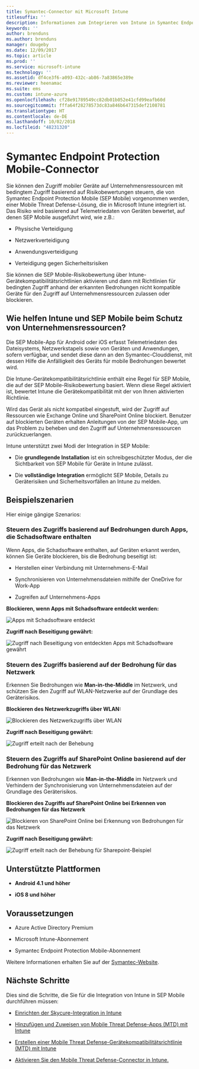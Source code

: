 ```yaml
---
title: Symantec-Connector mit Microsoft Intune
titlesuffix: ''
description: Informationen zum Integrieren von Intune in Symantec Endpoint Protection Mobile, um den Zugriff mobiler Geräte auf Ihre Unternehmensressourcen zu steuern.
keywords: ''
author: brenduns
ms.author: brenduns
manager: dougeby
ms.date: 12/09/2017
ms.topic: article
ms.prod: ''
ms.service: microsoft-intune
ms.technology: ''
ms.assetid: df4ce3f6-a093-432c-ab86-7a83865e389e
ms.reviewer: heenamac
ms.suite: ems
ms.custom: intune-azure
ms.openlocfilehash: cf28e91789549cc82db01b052e41cfd99eafb60d
ms.sourcegitcommit: fffa64f28278573dc83a846b647315def2108781
ms.translationtype: HT
ms.contentlocale: de-DE
ms.lasthandoff: 10/02/2018
ms.locfileid: "48231320"
---
```

# <a name="symantec-endpoint-protection-mobile-connector"></a>Symantec Endpoint Protection Mobile-Connector

Sie können den Zugriff mobiler Geräte auf Unternehmensressourcen mit bedingtem Zugriff basierend auf Risikobewertungen steuern, die von Symantec Endpoint Protection Mobile (SEP Mobile) vorgenommen werden, einer Mobile Threat Defense-Lösung, die in Microsoft Intune integriert ist. Das Risiko wird basierend auf Telemetriedaten von Geräten bewertet, auf denen SEP Mobile ausgeführt wird, wie z.B.:

-   Physische Verteidigung

-   Netzwerkverteidigung

-   Anwendungsverteidigung

-   Verteidigung gegen Sicherheitsrisiken

Sie können die SEP Mobile-Risikobewertung über Intune-Gerätekompatibilitätsrichtlinien aktivieren und dann mit Richtlinien für bedingten Zugriff anhand der erkannten Bedrohungen nicht kompatible Geräte für den Zugriff auf Unternehmensressourcen zulassen oder blockieren.

## <a name="how-do-intune-and-sep-mobile-help-protect-your-company-resources"></a>Wie helfen Intune und SEP Mobile beim Schutz von Unternehmensressourcen?

Die SEP Mobile-App für Android oder iOS erfasst Telemetriedaten des Dateisystems, Netzwerkstapels sowie von Geräten und Anwendungen, sofern verfügbar, und sendet diese dann an den Symantec-Clouddienst, mit dessen Hilfe die Anfälligkeit des Geräts für mobile Bedrohungen bewertet wird.

Die Intune-Gerätekompatibilitätsrichtlinie enthält eine Regel für SEP Mobile, die auf der SEP Mobile-Risikobewertung basiert. Wenn diese Regel aktiviert ist, bewertet Intune die Gerätekompatibilität mit der von Ihnen aktivierten Richtlinie.

Wird das Gerät als nicht kompatibel eingestuft, wird der Zugriff auf Ressourcen wie Exchange Online und SharePoint Online blockiert. Benutzer auf blockierten Geräten erhalten Anleitungen von der SEP Mobile-App, um das Problem zu beheben und den Zugriff auf Unternehmensressourcen zurückzuerlangen.

Intune unterstützt zwei Modi der Integration in SEP Mobile:

-   Die **grundlegende Installation** ist ein schreibgeschützter Modus, der die Sichtbarkeit von SEP Mobile für Geräte in Intune zulässt.

-   Die **vollständige Integration** ermöglicht SEP Mobile, Details zu Geräterisiken und Sicherheitsvorfällen an Intune zu melden.

## <a name="sample-scenarios"></a>Beispielszenarien

Hier einige gängige Szenarios:

### <a name="control-access-based-on-threats-from-malicious-apps"></a>Steuern des Zugriffs basierend auf Bedrohungen durch Apps, die Schadsoftware enthalten

Wenn Apps, die Schadsoftware enthalten, auf Geräten erkannt werden, können Sie Geräte blockieren, bis die Bedrohung beseitigt ist:

-   Herstellen einer Verbindung mit Unternehmens-E-Mail

-   Synchronisieren von Unternehmensdateien mithilfe der OneDrive for Work-App

-   Zugreifen auf Unternehmens-Apps

**Blockieren, wenn Apps mit Schadsoftware entdeckt werden:**

![Apps mit Schadsoftware entdeckt](./media/symantec-arch-1.png)

**Zugriff nach Beseitigung gewährt:**

![Zugriff nach Beseitigung von entdeckten Apps mit Schadsoftware gewährt](./media/symantec-arch-2.png)

### <a name="control-access-based-on-threat-to-network"></a>Steuern des Zugriffs basierend auf der Bedrohung für das Netzwerk

Erkennen Sie Bedrohungen wie **Man-in-the-Middle** im Netzwerk, und schützen Sie den Zugriff auf WLAN-Netzwerke auf der Grundlage des Geräterisikos.

**Blockieren des Netzwerkzugriffs über WLAN:**

![Blockieren des Netzwerkzugriffs über WLAN](./media/symantec-arch-3.png)

**Zugriff nach Beseitigung gewährt:**

![Zugriff erteilt nach der Behebung](./media/symantec-arch-4.png)

### <a name="control-access-to-sharepoint-online-based-on-threat-to-network"></a>Steuern des Zugriffs auf SharePoint Online basierend auf der Bedrohung für das Netzwerk

Erkennen von Bedrohungen wie **Man-in-the-Middle** im Netzwerk und Verhindern der Synchronisierung von Unternehmensdateien auf der Grundlage des Geräterisikos.

**Blockieren des Zugriffs auf SharePoint Online bei Erkennen von Bedrohungen für das Netzwerk**

![Blockieren von SharePoint Online bei Erkennung von Bedrohungen für das Netzwerk](./media/symantec-arch-5.png)

**Zugriff nach Beseitigung gewährt:**

![Zugriff erteilt nach der Behebung für Sharepoint-Beispiel](./media/symantec-arch-6.png)

## <a name="supported-platforms"></a>Unterstützte Plattformen

-   **Android 4.1 und höher**

-   **iOS 8 und höher**

## <a name="pre-requisites"></a>Voraussetzungen

-   Azure Active Directory Premium

-   Microsoft Intune-Abonnement

-   Symantec Endpoint Protection Mobile-Abonnement

Weitere Informationen erhalten Sie auf der [Symantec-Website](https://www.skycure.com/skycure-microsoft-integration/).

## <a name="next-steps"></a>Nächste Schritte

Dies sind die Schritte, die Sie für die Integration von Intune in SEP Mobile durchführen müssen:

- [Einrichten der Skycure-Integration in Intune](skycure-mtd-connector-integration.md)

- [Hinzufügen und Zuweisen von Mobile Threat Defense-Apps (MTD) mit Intune](mtd-apps-ios-app-configuration-policy-add-assign.md)

- [Erstellen einer Mobile Threat Defense-Gerätekompatibilitätsrichtlinie (MTD) mit Intune](mtd-device-compliance-policy-create.md)

- [Aktivieren Sie den Mobile Threat Defense-Connector in Intune.](mtd-connector-enable.md)
